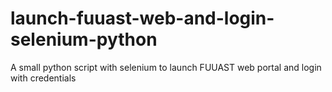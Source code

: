 # launch-fuuast-web-and-login-selenium-python
A small python script with selenium to launch FUUAST web portal and login with credentials
